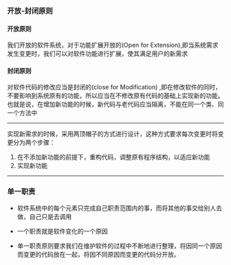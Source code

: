 ### 开放-封闭原则

#### 开放原则

我们开放的软件系统，对于功能扩展开放的(Open for Extension),即当系统需求发生变更时，我们可以对软件功能进行扩展，使其满足用户的新需求

#### 封闭原则

对软件代码的修改应当是封闭的(close for Modification) ,即在修改软件的同时，不要影响到系统原有的功能，所以应当在不修改原有代码的基础上实现新的功能。
也就是说，在增加新功能的时候，新代码与老代码应当隔离，不能在同一个类、同一个方法中

---

实现新需求的时候，采用两顶帽子的方式进行设计，这种方式要求每次变更时将变更分为两个步骤：

1. 在不添加新功能的前提下，重构代码，调整原有程序结构，以适应新功能
2. 实现新功能

-----

### 单一职责

- 软件系统中的每个元素只完成自己职责范围内的事，而将其他的事交给别人去做，自己只是去调用

- 一个职责就是软件变化的一个原因

- 单一职责原则要求我们在维护软件的过程中不断地进行整理，将因同一个原因而变更的代码放在一起，将因不同原因而变更的代码分开放。

